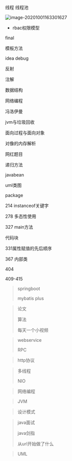 线程 线程池

![image-20201001163301627](https://tva1.sinaimg.cn/large/007S8ZIlgy1gjds2srijyj30jp0dogrm.jpg)

- rbac权限模型

  

final

模板方法

idea debug

反射

注解

数据结构

网络编程

冯洛伊曼

jvm与垃圾回收

面向过程与面向对象

对像的内存解析

网红题目

递归方法

javabean

uml类图

package

214 instanceof关键字

278 多态性使用

327 main方法

代码块

331属性赋值的先后顺序

367 内部类

404

409-415



> springboot
>
> mybatis plus

> 论文 
>
> 算法
>
> 每天一个小视频

> webservice
>
> RPC

> http协议 
>

> 多线程
>
> NIO
>

> 网络编程
>

> JVM

> 设计模式

> java面试 
>
> java剑指
>
> 从url开始做了什么
>

> UML





